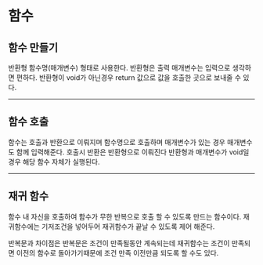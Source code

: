 # 함수

## 함수 만들기
반환형 함수명(매개변수) 형태로 사용한다. 반환형은 출력 매개변수는 입력으로 생각하면 편하다.
반환형이 void가 아닌경우 return 값으로 값을 호출한 곳으로 보내줄 수 있다.

---
## 함수 호출
함수는 호출과 반환으로 이뤄지며 함수명으로 호출하며 매개변수가 있는 경우 매개변수도 함께 입력해준다.
호출시 반환은 반환형으로 이뤄진다 반환형과 매개변수가 void일 경우 해당 함수 자체가 실행된다.

---
## 재귀 함수
함수 내 자신을 호출하여 함수가 무한 반복으로 호출 할 수 있도록 만드는 함수이다.
재귀함수에는 기저조건을 넣어두어 재귀함수가 끝날 수 있도록 제어 해준다.

반복문과 차이점은 반복문은 조건이 만족될동안 계속되는데 재귀함수는 조건이 만족되면 이전의 함수로 돌아가기때문에 조건 만족 이전만큼 되도록 할 수도 있다.
